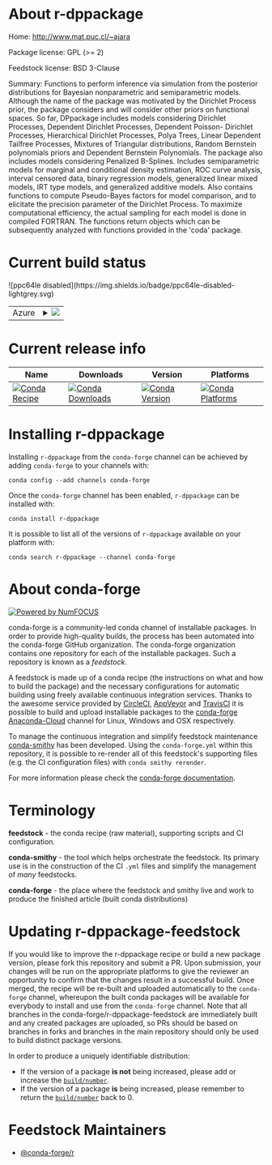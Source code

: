 About r-dppackage
=================

Home: http://www.mat.puc.cl/~ajara

Package license: GPL (>= 2)

Feedstock license: BSD 3-Clause

Summary: Functions to perform inference via simulation from the posterior distributions for Bayesian nonparametric and semiparametric models. Although the name of the package was motivated by the Dirichlet Process prior, the package considers and will consider other priors on functional spaces. So far, DPpackage includes models considering Dirichlet Processes, Dependent Dirichlet Processes, Dependent Poisson- Dirichlet Processes, Hierarchical Dirichlet Processes, Polya Trees, Linear Dependent Tailfree Processes, Mixtures of Triangular distributions, Random Bernstein polynomials priors and Dependent Bernstein Polynomials.  The package also includes models considering Penalized B-Splines.  Includes semiparametric models for marginal and conditional density estimation, ROC curve analysis, interval censored data, binary regression models, generalized linear mixed models, IRT type models, and generalized additive models. Also contains functions to compute Pseudo-Bayes factors for model comparison, and to elicitate the precision parameter of the Dirichlet Process. To maximize computational efficiency, the actual sampling for each model is done in compiled FORTRAN. The functions return objects which can be subsequently analyzed with functions provided in the 'coda' package.



Current build status
====================


<table>
    
  <tr>
    <td>Azure</td>
    <td>
      <details>
        <summary>
          <a href="https://dev.azure.com/conda-forge/feedstock-builds/_build/latest?definitionId=2532&branchName=master">
            <img src="https://dev.azure.com/conda-forge/feedstock-builds/_apis/build/status/r-dppackage-feedstock?branchName=master">
          </a>
        </summary>
        <table>
          <thead><tr><th>Variant</th><th>Status</th></tr></thead>
          <tbody><tr>
              <td>linux_r_base3.5.1target_platformlinux-64</td>
              <td>
                <a href="https://dev.azure.com/conda-forge/feedstock-builds/_build/latest?definitionId=2532&branchName=master">
                  <img src="https://dev.azure.com/conda-forge/feedstock-builds/_apis/build/status/r-dppackage-feedstock?branchName=master&jobName=linux&configuration=linux_r_base3.5.1target_platformlinux-64" alt="variant">
                </a>
              </td>
            </tr><tr>
              <td>linux_r_base3.6target_platformlinux-64</td>
              <td>
                <a href="https://dev.azure.com/conda-forge/feedstock-builds/_build/latest?definitionId=2532&branchName=master">
                  <img src="https://dev.azure.com/conda-forge/feedstock-builds/_apis/build/status/r-dppackage-feedstock?branchName=master&jobName=linux&configuration=linux_r_base3.6target_platformlinux-64" alt="variant">
                </a>
              </td>
            </tr><tr>
              <td>osx_r_base3.5.1target_platformosx-64</td>
              <td>
                <a href="https://dev.azure.com/conda-forge/feedstock-builds/_build/latest?definitionId=2532&branchName=master">
                  <img src="https://dev.azure.com/conda-forge/feedstock-builds/_apis/build/status/r-dppackage-feedstock?branchName=master&jobName=osx&configuration=osx_r_base3.5.1target_platformosx-64" alt="variant">
                </a>
              </td>
            </tr><tr>
              <td>osx_r_base3.6target_platformosx-64</td>
              <td>
                <a href="https://dev.azure.com/conda-forge/feedstock-builds/_build/latest?definitionId=2532&branchName=master">
                  <img src="https://dev.azure.com/conda-forge/feedstock-builds/_apis/build/status/r-dppackage-feedstock?branchName=master&jobName=osx&configuration=osx_r_base3.6target_platformosx-64" alt="variant">
                </a>
              </td>
            </tr><tr>
              <td>win_r_base3.5.1target_platformwin-64</td>
              <td>
                <a href="https://dev.azure.com/conda-forge/feedstock-builds/_build/latest?definitionId=2532&branchName=master">
                  <img src="https://dev.azure.com/conda-forge/feedstock-builds/_apis/build/status/r-dppackage-feedstock?branchName=master&jobName=win&configuration=win_r_base3.5.1target_platformwin-64" alt="variant">
                </a>
              </td>
            </tr><tr>
              <td>win_r_base3.6target_platformwin-64</td>
              <td>
                <a href="https://dev.azure.com/conda-forge/feedstock-builds/_build/latest?definitionId=2532&branchName=master">
                  <img src="https://dev.azure.com/conda-forge/feedstock-builds/_apis/build/status/r-dppackage-feedstock?branchName=master&jobName=win&configuration=win_r_base3.6target_platformwin-64" alt="variant">
                </a>
              </td>
            </tr>
          </tbody>
        </table>
      </details>
    </td>
  </tr>
![ppc64le disabled](https://img.shields.io/badge/ppc64le-disabled-lightgrey.svg)
</table>

Current release info
====================

| Name | Downloads | Version | Platforms |
| --- | --- | --- | --- |
| [![Conda Recipe](https://img.shields.io/badge/recipe-r--dppackage-green.svg)](https://anaconda.org/conda-forge/r-dppackage) | [![Conda Downloads](https://img.shields.io/conda/dn/conda-forge/r-dppackage.svg)](https://anaconda.org/conda-forge/r-dppackage) | [![Conda Version](https://img.shields.io/conda/vn/conda-forge/r-dppackage.svg)](https://anaconda.org/conda-forge/r-dppackage) | [![Conda Platforms](https://img.shields.io/conda/pn/conda-forge/r-dppackage.svg)](https://anaconda.org/conda-forge/r-dppackage) |

Installing r-dppackage
======================

Installing `r-dppackage` from the `conda-forge` channel can be achieved by adding `conda-forge` to your channels with:

```
conda config --add channels conda-forge
```

Once the `conda-forge` channel has been enabled, `r-dppackage` can be installed with:

```
conda install r-dppackage
```

It is possible to list all of the versions of `r-dppackage` available on your platform with:

```
conda search r-dppackage --channel conda-forge
```


About conda-forge
=================

[![Powered by NumFOCUS](https://img.shields.io/badge/powered%20by-NumFOCUS-orange.svg?style=flat&colorA=E1523D&colorB=007D8A)](http://numfocus.org)

conda-forge is a community-led conda channel of installable packages.
In order to provide high-quality builds, the process has been automated into the
conda-forge GitHub organization. The conda-forge organization contains one repository
for each of the installable packages. Such a repository is known as a *feedstock*.

A feedstock is made up of a conda recipe (the instructions on what and how to build
the package) and the necessary configurations for automatic building using freely
available continuous integration services. Thanks to the awesome service provided by
[CircleCI](https://circleci.com/), [AppVeyor](https://www.appveyor.com/)
and [TravisCI](https://travis-ci.org/) it is possible to build and upload installable
packages to the [conda-forge](https://anaconda.org/conda-forge)
[Anaconda-Cloud](https://anaconda.org/) channel for Linux, Windows and OSX respectively.

To manage the continuous integration and simplify feedstock maintenance
[conda-smithy](https://github.com/conda-forge/conda-smithy) has been developed.
Using the ``conda-forge.yml`` within this repository, it is possible to re-render all of
this feedstock's supporting files (e.g. the CI configuration files) with ``conda smithy rerender``.

For more information please check the [conda-forge documentation](https://conda-forge.org/docs/).

Terminology
===========

**feedstock** - the conda recipe (raw material), supporting scripts and CI configuration.

**conda-smithy** - the tool which helps orchestrate the feedstock.
                   Its primary use is in the construction of the CI ``.yml`` files
                   and simplify the management of *many* feedstocks.

**conda-forge** - the place where the feedstock and smithy live and work to
                  produce the finished article (built conda distributions)


Updating r-dppackage-feedstock
==============================

If you would like to improve the r-dppackage recipe or build a new
package version, please fork this repository and submit a PR. Upon submission,
your changes will be run on the appropriate platforms to give the reviewer an
opportunity to confirm that the changes result in a successful build. Once
merged, the recipe will be re-built and uploaded automatically to the
`conda-forge` channel, whereupon the built conda packages will be available for
everybody to install and use from the `conda-forge` channel.
Note that all branches in the conda-forge/r-dppackage-feedstock are
immediately built and any created packages are uploaded, so PRs should be based
on branches in forks and branches in the main repository should only be used to
build distinct package versions.

In order to produce a uniquely identifiable distribution:
 * If the version of a package **is not** being increased, please add or increase
   the [``build/number``](https://conda.io/docs/user-guide/tasks/build-packages/define-metadata.html#build-number-and-string).
 * If the version of a package **is** being increased, please remember to return
   the [``build/number``](https://conda.io/docs/user-guide/tasks/build-packages/define-metadata.html#build-number-and-string)
   back to 0.

Feedstock Maintainers
=====================

* [@conda-forge/r](https://github.com/conda-forge/r/)

